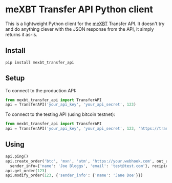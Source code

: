 # meXBT Transfer API Python client

This is a lightweight Python client for the [meXBT](https://mexbt.com) Transfer API. It doesn't try and do anything clever with the JSON response from the API, it simply returns it as-is.

## Install

    pip install mexbt_transfer_api


## Setup

To connect to the production API:

```python
from mexbt_transfer_api import TransferAPI
api = TransferAPI('your_api_key', 'your_api_secret', 123)
```

To connect to the testing API (using bitcoin testnet):

```python
from mexbt_transfer_api import TransferAPI
api = TransferAPI('your_api_key', 'your_api_secret', 123, 'https://transfer-staging.mexbt.com/v1')
```


## Using

```python
api.ping()
api.create_order('btc', 'mxn', 'atm', 'https://your.webhook.com', out_amount=1000,
  sender_info={'name': 'Joe Bloggs', 'email': 'test@test.com'}, recipient_info={'phone': '+52 12345678', 'phone_carrier': 'movistar'})
api.get_order(123)
api.modify_order(123, {'sender_info': {'name': 'Jane Doe'}})

```
